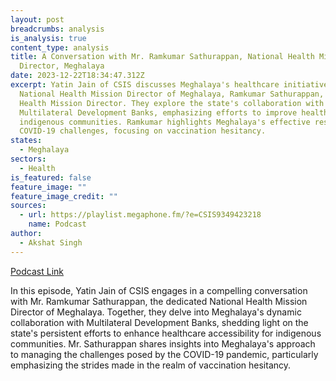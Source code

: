 ```yaml
---
layout: post
breadcrumbs: analysis
is_analysis: true
content_type: analysis
title: A Conversation with Mr. Ramkumar Sathurappan, National Health Mission
  Director, Meghalaya
date: 2023-12-22T18:34:47.312Z
excerpt: Yatin Jain of CSIS discusses Meghalaya's healthcare initiatives with
  National Health Mission Director of Meghalaya, Ramkumar Sathurappan, National
  Health Mission Director. They explore the state's collaboration with
  Multilateral Development Banks, emphasizing efforts to improve healthcare for
  indigenous communities. Ramkumar highlights Meghalaya's effective response to
  COVID-19 challenges, focusing on vaccination hesitancy.
states:
  - Meghalaya
sectors:
  - Health
is_featured: false
feature_image: ""
feature_image_credit: ""
sources:
  - url: https://playlist.megaphone.fm/?e=CSIS9349423218
    name: Podcast
author:
  - Akshat Singh
---
```

[Podcast Link](https://playlist.megaphone.fm/?e=CSIS9349423218)

In this episode, Yatin Jain of CSIS engages in a compelling conversation with Mr. Ramkumar Sathurappan, the dedicated National Health Mission Director of Meghalaya. Together, they delve into Meghalaya's dynamic collaboration with Multilateral Development Banks, shedding light on the state's persistent efforts to enhance healthcare accessibility for indigenous communities. Mr. Sathurappan shares insights into Meghalaya's approach to managing the challenges posed by the COVID-19 pandemic, particularly emphasizing the strides made in the realm of vaccination hesitancy.